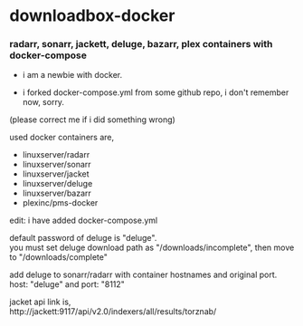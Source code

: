 # downloadbox-docker
### radarr, sonarr, jackett, deluge, bazarr, plex containers with docker-compose   

* i am a newbie with docker.  

* i forked docker-compose.yml from some github repo, i don't remember now, sorry.  

(please correct me if i did something wrong)  



used docker containers are,  
* linuxserver/radarr  
* linuxserver/sonarr  
* linuxserver/jacket  
* linuxserver/deluge
* linuxserver/bazarr  
* plexinc/pms-docker 


edit: i have added docker-compose.yml  


default password of deluge is "deluge".  
you must set deluge download path as "/downloads/incomplete", then move to "/downloads/complete"  

add deluge to sonarr/radarr with container hostnames and original port. 
host: "deluge" and port: "8112"  

jacket api link is,  
http://jackett:9117/api/v2.0/indexers/all/results/torznab/  

